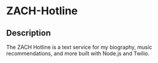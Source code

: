 # ZACH-Hotline

## Description
The ZACH Hotline is a text service for my biography, music recommendations, and more built with Node.js and Twilio.
